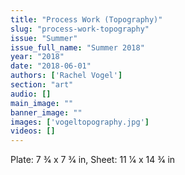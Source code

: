 ```yaml
---
title: "Process Work (Topography)"
slug: "process-work-topography"
issue: "Summer"
issue_full_name: "Summer 2018"
year: "2018"
date: "2018-06-01"
authors: ['Rachel Vogel']
section: "art"
audio: []
main_image: ""
banner_image: ""
images: ['vogeltopography.jpg']
videos: []
---
```

Plate: 7 3⁄4 x 7 3⁄4 in, Sheet: 11 1⁄4 x 14 3⁄4 in

